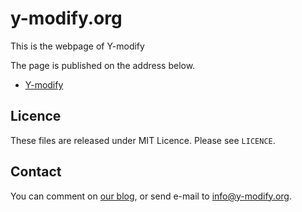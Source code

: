 # y-modify.org

This is the webpage of Y-modify

The page is published on the address below.
- [Y-modify](http://www.y-modify.org)

## Licence

These files are released under MIT Licence.
Please see `LICENCE`.

## Contact

You can comment on [our blog](http://blog.y-modify.org), or send e-mail to [info@y-modify.org](mailto:info@y-modify.org).
